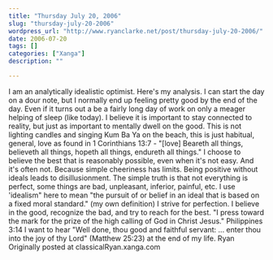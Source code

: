 ```yaml
---
title: "Thursday July 20, 2006"
slug: "thursday-july-20-2006"
wordpress_url: "http://www.ryanclarke.net/post/thursday-july-20-2006/"
date: 2006-07-20
tags: []
categories: ["Xanga"]
description: ""

---
```


I am an analytically idealistic optimist. Here's my analysis.
I can start the day on a dour note, but I normally end up feeling pretty good by the end of the day. Even if it turns out a be a fairly long day of work on only a meager helping of sleep (like today). I believe it is important to stay connected to reality, but just as important to mentally dwell on the good. This is not lighting candles and singing Kum Ba Ya on the beach, this is just habitual, general, love as found in 1 Corinthians 13:7 - "[love] Beareth all things, believeth all things, hopeth all things, endureth all things." I choose to believe the best that is reasonably possible, even when it's not easy. And it's often not.
Because simple cheeriness has limits. Being positive without ideals leads to disillusionment. The simple truth is that not everything is perfect, some things are bad, unpleasant, inferior, painful, etc. I use 'idealism" here to mean "the pursuit of or belief in an ideal that is based on a fixed moral standard." (my own definition) I strive for perfection. I believe in the good, recognize the bad, and try to reach for the best.
"I press toward the mark for the prize of the high calling of God in Christ Jesus." Philippines 3:14
I want to hear "Well done, thou good and faithful servant: ... enter thou into the joy of thy Lord" (Matthew 25:23) at the end of my life.
Ryan
Originally posted at classicalRyan.xanga.com
